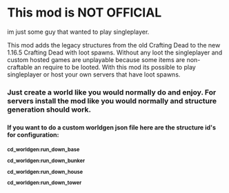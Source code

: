 <h1>This mod is NOT OFFICIAL</h1>
<p>im just some guy that wanted to play singleplayer.</p>

<p>
This mod adds the legacy structures from the old Crafting Dead to the new 1.16.5 Crafting Dead with loot spawns.
Without any loot the singleplayer and custom hosted games are unplayable because some items are non-craftable an require to be looted.
With this mod its possible to play singleplayer or host your own servers that have loot spawns.
<p>

<h3>
Just create a world like you would normally do and enjoy.
For servers install the mod like you would normally and structure generation should work.
<h3>

<h4>If you want to do a custom worldgen json file here are the structure id's for configuration:<h4>
<sub>
<p>cd_worldgen:run_down_base</p>
<p>cd_worldgen:run_down_bunker</p>
<p>cd_worldgen:run_down_house</p>
<p>cd_worldgen:run_down_tower</p>
</sub>
